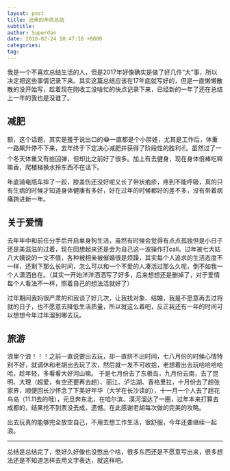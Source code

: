 ```yaml
---
layout: post
title: 迟来的年终总结
subtitle: 
author: Superdan
date: 2018-02-24 10:47:18 +0800
categories: 
tag: 
---
```


我是一个不喜欢总结生活的人，但是2017年好像确实是做了好几件“大”事，所以决定把这些事情记录下来。其实这篇总结应该在17年底就写好的，但是一直懒懒散散的没开始写，趁着现在刚收工没啥忙的快点记录下来，已经新的一年了还在总结上一年的我也是没谁了。

## 减肥
额，这个话题，其实是羞于说出口的😂一直都是个小胖娃，尤其是工作后，体重一路飙升停不下来，去年终于下定决心减肥并获得了阶段性的胜利✌️。虽然过了一个冬天体重又有些回弹，但却比之前好了很多。加上有去健身，现在身体倍棒吃嘛嘛香，爬楼梯换水拎东西不在话下。

年底骑电瓶车摔了一跤，膝盖伤还没好呢又长了带状疱疹，疼到不能呼吸，真的只有生病的时候才知道身体健康有多好，好在过年的时候都好的差不多，没有带着病痛跨进新一年。

## 关于爱情
去年年中和前任分手后开启单身狗生活，虽然有时候会觉得有点点孤独但是小日子还是美滋滋的过着，现在回想起来还是会为自己这一波操作打call。过年被七大姑八大姨说的一文不值，各种被相亲被催婚很是烦躁，其实每个人追求的生活态度不一样，还剩下那么长时间，怎么可以和一个不爱的人凑活过那么久呢，倒不如我一个人潇洒自在。（其实一开始洋洋洒洒写了好多，后来想想还是删掉了，对于爱情每个人看法不一样，照着自己的想法活就好了）

过年期间我妈很严肃的和我谈了好几次，让我找对象、结婚，我是不愿意再去过将就的日子，也不愿意去降低生活质量，所以就这么着吧，反正我还有一年的时间可以想想今年过年溜到哪去玩。

## 旅游
浪里个浪！！！之前一直说要出去玩，却一直挤不出时间，七八月份的时候心情特别不好，就调休和老胡出去玩了次，然后就一发不可收拾，老想着出去玩哈哈哈哈哈，趁年轻，多看看大好河山嘛。
于是七月份去了东极岛，九月份云南，去了昆明、大理（超爱，有空还要再去趟）、丽江、泸沽湖、香格里拉，十月份去了趟张家界，顺便回长沙怀念了下美好年华（大学在长沙读的），十一月一个人去了趟花鸟岛（11.11去的哦），元旦奔东北，在哈尔滨、漠河溜达了一圈，过年本来打算去成都的，结果抢不到票没去成，遗憾。在此感谢老胡每次做的完美的攻略。

出去玩真的能够完全放空自己，不用去想工作生活，很舒服，今年还要继续一起浪。



------

总结是总结完了，憋好久好像也没憋出个啥，很多东西还是不愿意写出来，很多想法还是不知道怎样去用文字表达，就这样吧。


